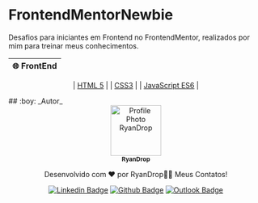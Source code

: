 # FrontendMentorNewbie
Desafios para iniciantes em Frontend no FrontendMentor, realizados por mim para treinar meus conhecimentos.
<div align="center">

| :globe_with_meridians: FrontEnd |
| :-----------------------------: |

| [HTML 5](https://www.w3schools.com/html/) |
| [CSS3](https://www.w3schools.com/css/) |
| [JavaScript ES6](https://developer.mozilla.org/en-US/docs/Web/JavaScript) |

</div>
## :boy: _Autor_

<div align="center">

<a href="https://github.com/RyanDrop">
 <img src="https://avatars.githubusercontent.com/RyanDrop"  width="100px;" alt="Profile Photo RyanDrop"/>
 <br/>
 <sub><b>RyanDrop</b></sub>
</a>

Desenvolvido com ❤️ por RyanDrop👋🏽 Meus Contatos!


[![Linkedin Badge](https://img.shields.io/badge/-RyanDrop?style=flat-square&logo=Linkedin&logoColor=white)](https://www.linkedin.com/in/ryan-nascimento-7204a4217/)
[![Github Badge](https://img.shields.io/badge/-RyanDrop-000?style=flat-square&logo=Github&logoColor=white)](https://github.com/RyanDrop)
[![Outlook Badge](https://img.shields.io/badge/-RyanDrop-0078d4?style=flat-square&logo=microsoft-outlook&logoColor=white)](mailto:ryangithub7509@gmail.com)

</div>

